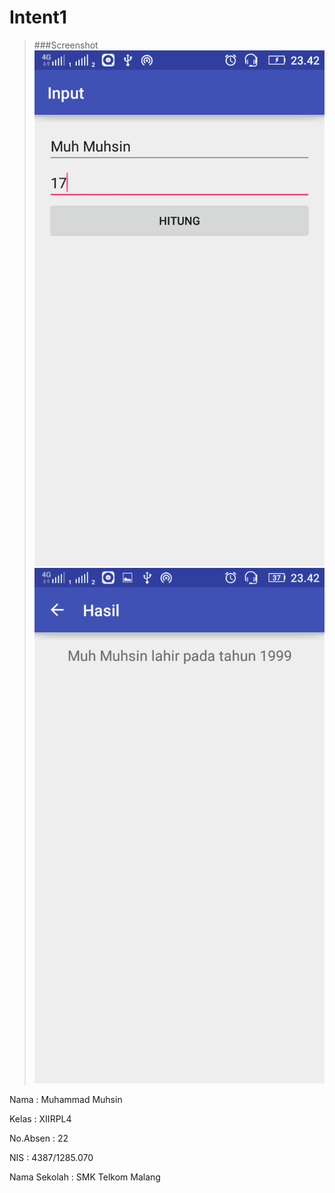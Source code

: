 # Intent1

>###Screenshot
>![Screeshoot](https://github.com/MuhammadMuhsin/Intent1/blob/master/Intent1_1.png)
>![Screeshoot](https://github.com/MuhammadMuhsin/Intent1/blob/master/Intent1_2.png)

Nama : Muhammad Muhsin

Kelas : XIIRPL4

No.Absen : 22

NIS : 4387/1285.070

Nama Sekolah : SMK Telkom Malang
